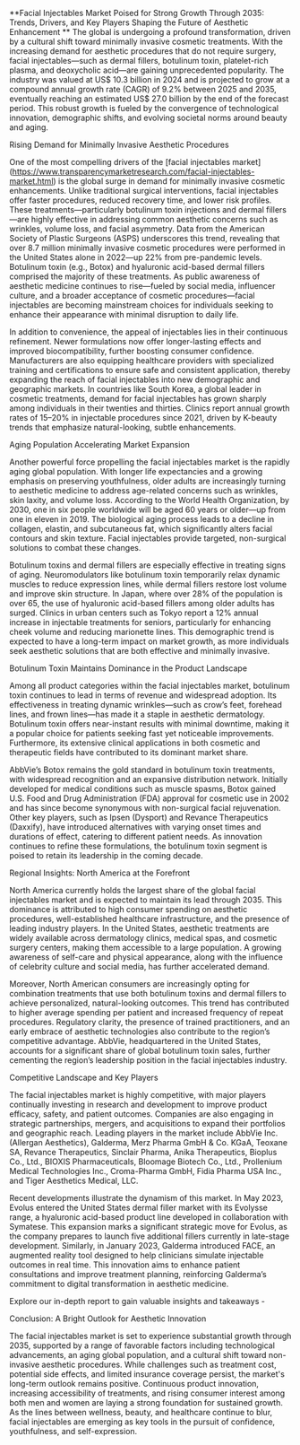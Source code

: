 **Facial Injectables Market Poised for Strong Growth Through 2035: Trends, Drivers, and Key Players Shaping the Future of Aesthetic Enhancement
**
The global  is undergoing a profound transformation, driven by a cultural shift toward minimally invasive cosmetic treatments. With the increasing demand for aesthetic procedures that do not require surgery, facial injectables—such as dermal fillers, botulinum toxin, platelet-rich plasma, and deoxycholic acid—are gaining unprecedented popularity. The industry was valued at US$ 10.3 billion in 2024 and is projected to grow at a compound annual growth rate (CAGR) of 9.2% between 2025 and 2035, eventually reaching an estimated US$ 27.0 billion by the end of the forecast period. This robust growth is fueled by the convergence of technological innovation, demographic shifts, and evolving societal norms around beauty and aging.

Rising Demand for Minimally Invasive Aesthetic Procedures

One of the most compelling drivers of the [facial injectables market] (https://www.transparencymarketresearch.com/facial-injectables-market.html) is the global surge in demand for minimally invasive cosmetic enhancements. Unlike traditional surgical interventions, facial injectables offer faster procedures, reduced recovery time, and lower risk profiles. These treatments—particularly botulinum toxin injections and dermal fillers—are highly effective in addressing common aesthetic concerns such as wrinkles, volume loss, and facial asymmetry. Data from the American Society of Plastic Surgeons (ASPS) underscores this trend, revealing that over 8.7 million minimally invasive cosmetic procedures were performed in the United States alone in 2022—up 22% from pre-pandemic levels. Botulinum toxin (e.g., Botox) and hyaluronic acid-based dermal fillers comprised the majority of these treatments. As public awareness of aesthetic medicine continues to rise—fueled by social media, influencer culture, and a broader acceptance of cosmetic procedures—facial injectables are becoming mainstream choices for individuals seeking to enhance their appearance with minimal disruption to daily life.

In addition to convenience, the appeal of injectables lies in their continuous refinement. Newer formulations now offer longer-lasting effects and improved biocompatibility, further boosting consumer confidence. Manufacturers are also equipping healthcare providers with specialized training and certifications to ensure safe and consistent application, thereby expanding the reach of facial injectables into new demographic and geographic markets. In countries like South Korea, a global leader in cosmetic treatments, demand for facial injectables has grown sharply among individuals in their twenties and thirties. Clinics report annual growth rates of 15–20% in injectable procedures since 2021, driven by K-beauty trends that emphasize natural-looking, subtle enhancements.

Aging Population Accelerating Market Expansion

Another powerful force propelling the facial injectables market is the rapidly aging global population. With longer life expectancies and a growing emphasis on preserving youthfulness, older adults are increasingly turning to aesthetic medicine to address age-related concerns such as wrinkles, skin laxity, and volume loss. According to the World Health Organization, by 2030, one in six people worldwide will be aged 60 years or older—up from one in eleven in 2019. The biological aging process leads to a decline in collagen, elastin, and subcutaneous fat, which significantly alters facial contours and skin texture. Facial injectables provide targeted, non-surgical solutions to combat these changes.

Botulinum toxins and dermal fillers are especially effective in treating signs of aging. Neuromodulators like botulinum toxin temporarily relax dynamic muscles to reduce expression lines, while dermal fillers restore lost volume and improve skin structure. In Japan, where over 28% of the population is over 65, the use of hyaluronic acid-based fillers among older adults has surged. Clinics in urban centers such as Tokyo report a 12% annual increase in injectable treatments for seniors, particularly for enhancing cheek volume and reducing marionette lines. This demographic trend is expected to have a long-term impact on market growth, as more individuals seek aesthetic solutions that are both effective and minimally invasive.

Botulinum Toxin Maintains Dominance in the Product Landscape

Among all product categories within the facial injectables market, botulinum toxin continues to lead in terms of revenue and widespread adoption. Its effectiveness in treating dynamic wrinkles—such as crow’s feet, forehead lines, and frown lines—has made it a staple in aesthetic dermatology. Botulinum toxin offers near-instant results with minimal downtime, making it a popular choice for patients seeking fast yet noticeable improvements. Furthermore, its extensive clinical applications in both cosmetic and therapeutic fields have contributed to its dominant market share.

AbbVie’s Botox remains the gold standard in botulinum toxin treatments, with widespread recognition and an expansive distribution network. Initially developed for medical conditions such as muscle spasms, Botox gained U.S. Food and Drug Administration (FDA) approval for cosmetic use in 2002 and has since become synonymous with non-surgical facial rejuvenation. Other key players, such as Ipsen (Dysport) and Revance Therapeutics (Daxxify), have introduced alternatives with varying onset times and durations of effect, catering to different patient needs. As innovation continues to refine these formulations, the botulinum toxin segment is poised to retain its leadership in the coming decade.

Regional Insights: North America at the Forefront

North America currently holds the largest share of the global facial injectables market and is expected to maintain its lead through 2035. This dominance is attributed to high consumer spending on aesthetic procedures, well-established healthcare infrastructure, and the presence of leading industry players. In the United States, aesthetic treatments are widely available across dermatology clinics, medical spas, and cosmetic surgery centers, making them accessible to a large population. A growing awareness of self-care and physical appearance, along with the influence of celebrity culture and social media, has further accelerated demand.

Moreover, North American consumers are increasingly opting for combination treatments that use both botulinum toxins and dermal fillers to achieve personalized, natural-looking outcomes. This trend has contributed to higher average spending per patient and increased frequency of repeat procedures. Regulatory clarity, the presence of trained practitioners, and an early embrace of aesthetic technologies also contribute to the region’s competitive advantage. AbbVie, headquartered in the United States, accounts for a significant share of global botulinum toxin sales, further cementing the region’s leadership position in the facial injectables industry.

Competitive Landscape and Key Players

The facial injectables market is highly competitive, with major players continually investing in research and development to improve product efficacy, safety, and patient outcomes. Companies are also engaging in strategic partnerships, mergers, and acquisitions to expand their portfolios and geographic reach. Leading players in the market include AbbVie Inc. (Allergan Aesthetics), Galderma, Merz Pharma GmbH & Co. KGaA, Teoxane SA, Revance Therapeutics, Sinclair Pharma, Anika Therapeutics, Bioplus Co., Ltd., BIOXIS Pharmaceuticals, Bloomage Biotech Co., Ltd., Prollenium Medical Technologies Inc., Croma-Pharma GmbH, Fidia Pharma USA Inc., and Tiger Aesthetics Medical, LLC.

Recent developments illustrate the dynamism of this market. In May 2023, Evolus entered the United States dermal filler market with its Evolysse range, a hyaluronic acid-based product line developed in collaboration with Symatese. This expansion marks a significant strategic move for Evolus, as the company prepares to launch five additional fillers currently in late-stage development. Similarly, in January 2023, Galderma introduced FACE, an augmented reality tool designed to help clinicians simulate injectable outcomes in real time. This innovation aims to enhance patient consultations and improve treatment planning, reinforcing Galderma’s commitment to digital transformation in aesthetic medicine.

Explore our in-depth report to gain valuable insights and takeaways -

Conclusion: A Bright Outlook for Aesthetic Innovation

The facial injectables market is set to experience substantial growth through 2035, supported by a range of favorable factors including technological advancements, an aging global population, and a cultural shift toward non-invasive aesthetic procedures. While challenges such as treatment cost, potential side effects, and limited insurance coverage persist, the market's long-term outlook remains positive. Continuous product innovation, increasing accessibility of treatments, and rising consumer interest among both men and women are laying a strong foundation for sustained growth. As the lines between wellness, beauty, and healthcare continue to blur, facial injectables are emerging as key tools in the pursuit of confidence, youthfulness, and self-expression.
